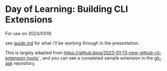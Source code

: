 # Day of Learning: Building CLI Extensions

For use on 2023/01/19.

see [guide.md](./guide.md) for what i'll be working through in the presentation.

This is largely adapted from https://github.blog/2023-01-13-new-github-cli-extension-tools/ , and you can see a completed sample extension in the [gh-ask](https://github.com/vilmibm/gh-ask) repository.
